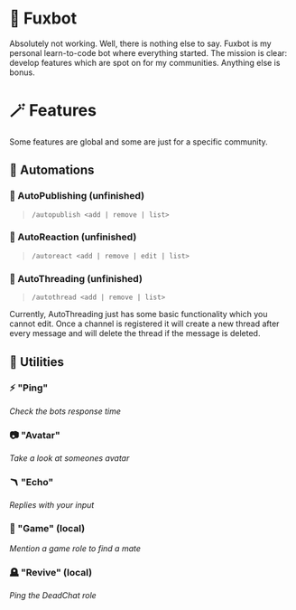 # 🦊 Fuxbot

Absolutely not working. Well, there is nothing else to say. Fuxbot is my personal learn-to-code bot where everything started. The mission is clear: develop features which are spot on for my communities. Anything else is bonus.

# 🪄 Features

Some features are global and some are just for a specific community.

## 🤖 Automations

### 📢 AutoPublishing (unfinished)
> `/autopublish <add | remove | list>`

### 🙂 AutoReaction (unfinished)
> `/autoreact <add | remove | edit | list>`

### 🧵 AutoThreading (unfinished)
> `/autothread <add | remove | list>`

Currently, AutoThreading just has some basic functionality which you cannot edit. Once a channel is registered it will create a new thread after every message and will delete the thread if the message is deleted.

## 🔧 Utilities
### ⚡ "Ping"
*Check the bots response time*

### 📷 "Avatar"
*Take a look at someones avatar*

### 🪃 "Echo"
*Replies with your input*

### 🎣 "Game" (local)
*Mention a game role to find a mate*

### 🪦 "Revive" (local)
*Ping the DeadChat role*
